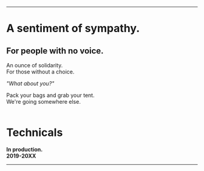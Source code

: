----
# A sentiment of sympathy.  
## For people with no voice.  
An ounce of solidarity.  
For those without a choice.  

*"What about you?"*

Pack your bags and grab your tent.  
We're going somewhere else.
<br />
<br />

# Technicals

**In production.**  
**2019-20XX**

----
